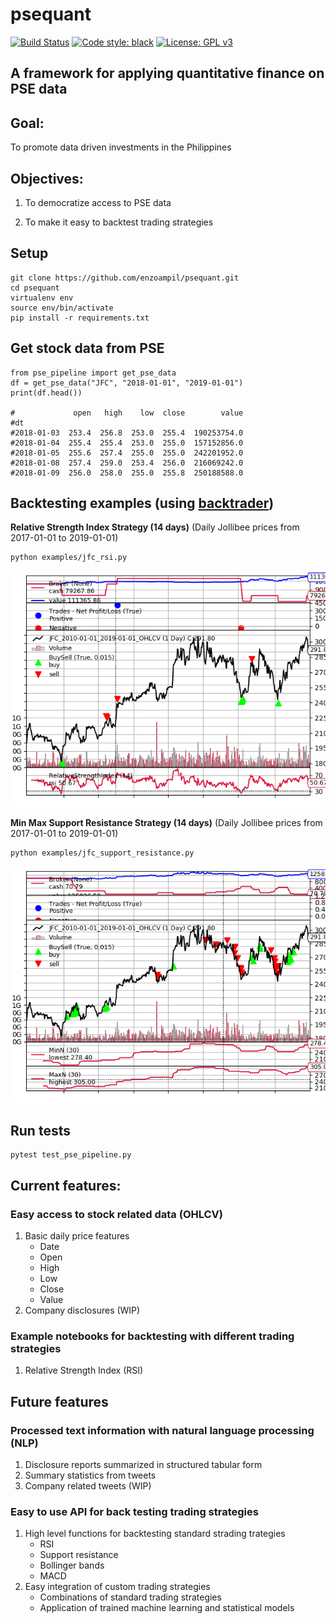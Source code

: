 # psequant
[![Build Status](https://travis-ci.com/enzoampil/psequant.svg?token=UHxLpqqapxjVVa2vsreG&branch=master)](https://travis-ci.com/enzoampil/psequant)
[![Code style: black](https://img.shields.io/badge/code%20style-black-000000.svg)](https://github.com/ambv/black)
[![License: GPL v3](https://img.shields.io/badge/license-GPLv3-blue.svg)](https://www.gnu.org/licenses/gpl-3.0)

## A framework for applying quantitative finance on PSE data

## Goal: 

To  promote data driven investments in the Philippines

## Objectives:

1. To democratize access to PSE data

2. To make it easy to backtest trading strategies

## Setup
```
git clone https://github.com/enzoampil/psequant.git
cd psequant
virtualenv env
source env/bin/activate
pip install -r requirements.txt
```

## Get stock data from PSE
```
from pse_pipeline import get_pse_data
df = get_pse_data("JFC", "2018-01-01", "2019-01-01")
print(df.head())

#             open   high    low  close        value
#dt                                                 
#2018-01-03  253.4  256.8  253.0  255.4  190253754.0
#2018-01-04  255.4  255.4  253.0  255.0  157152856.0
#2018-01-05  255.6  257.4  255.0  255.0  242201952.0
#2018-01-08  257.4  259.0  253.4  256.0  216069242.0
#2018-01-09  256.0  258.0  255.0  255.8  250188588.0
```

## Backtesting examples (using [backtrader](https://github.com/backtrader/backtrader))

**Relative Strength Index Strategy (14 days)**
(Daily Jollibee prices from 2017-01-01 to 2019-01-01)
```
python examples/jfc_rsi.py
```
![](examples/jfc_rsi.png)

**Min Max Support Resistance Strategy (14 days)**
(Daily Jollibee prices from 2017-01-01 to 2019-01-01)
```
python examples/jfc_support_resistance.py
```
![](examples/jfc_support_resistance.png)

## Run tests
```
pytest test_pse_pipeline.py
```
## Current features:
### Easy access to stock related data (OHLCV)
1. Basic daily price features
    - Date
    - Open
    - High
    - Low
    - Close
    - Value
2. Company disclosures (WIP)

### Example notebooks for backtesting with different trading strategies
1. Relative Strength Index (RSI)

## Future features
### Processed text information with natural language processing (NLP)
1. Disclosure reports summarized in structured tabular form
2. Summary statistics from tweets
3. Company related tweets (WIP)

### Easy to use API for back testing trading strategies
1. High level functions for backtesting standard strading trategies
    - RSI
    - Support resistance
    - Bollinger bands
    - MACD
2. Easy integration of custom trading strategies
    - Combinations of standard trading strategies
    - Application of trained machine learning and statistical models
